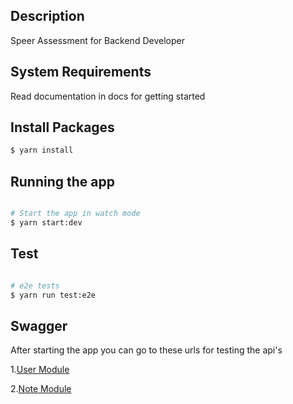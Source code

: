 ## Description

Speer Assessment for Backend Developer

## System Requirements

Read documentation in docs for getting started

## Install Packages

```bash
$ yarn install
```

## Running the app

```bash

# Start the app in watch mode
$ yarn start:dev

```

## Test

```bash

# e2e tests
$ yarn run test:e2e


```

## Swagger

After starting the app you can go to these urls for testing the api's

1.[User Module](http://localhost:3000/api-docs/user)

2.[Note Module](http://localhost:3000/api-docs/note)
